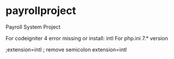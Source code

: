 # payrollproject
Payroll System Project

For codeigniter 4 error missing or install: intl
For php.ini 7.* version

;extension=intl
; remove semicolon
extension=intl
